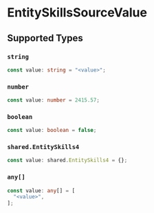 # EntitySkillsSourceValue


## Supported Types

### `string`

```typescript
const value: string = "<value>";
```

### `number`

```typescript
const value: number = 2415.57;
```

### `boolean`

```typescript
const value: boolean = false;
```

### `shared.EntitySkills4`

```typescript
const value: shared.EntitySkills4 = {};
```

### `any[]`

```typescript
const value: any[] = [
  "<value>",
];
```

